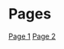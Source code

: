 # Pages
[Page 1](https://gfisystem.github.io/manuals-and-references/solis-ventus/manual/index.htm)
[Page 2](https://gfisystem.github.io/manuals-and-references/solis-ventus/manual//index_files/page268.htm)
